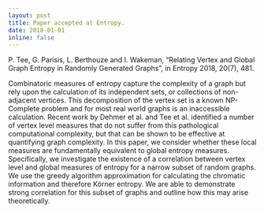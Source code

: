 ```yaml
---
layout: post
title: Paper accepted at Entropy.
date: 2018-01-01
inline: false
---
```


P. Tee, G. Parisis, L. Berthouze and I. Wakeman, “Relating Vertex and Global Graph Entropy in Randomly Generated Graphs”, in Entropy 2018, 20(7), 481.

Combinatoric measures of entropy capture the complexity of a graph but rely upon the calculation of its independent sets, or collections of non-adjacent vertices. This decomposition of the vertex set is a known NP-Complete problem and for most real world graphs is an inaccessible calculation. Recent work by Dehmer et al. and Tee et al. identified a number of vertex level measures
that do not suffer from this pathological computational complexity, but that can be shown to be effective at quantifying graph complexity. In this paper, we consider whether these local measures are fundamentally equivalent to global entropy measures. Specifically, we investigate the existence of a correlation between vertex level and global measures of entropy for a narrow subset of random graphs. We use the greedy algorithm approximation for calculating the chromatic information and therefore Körner entropy. We are able to demonstrate strong correlation for this subset of graphs and outline how this may arise theoretically.
